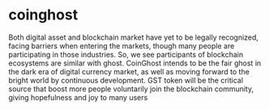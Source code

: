 # coinghost
Both digital asset and blockchain market have yet to be legally recognized, facing barriers when entering the markets, though many people are participating in those industries. So, we see participants of blockchain ecosystems are similar with ghost. 
CoinGhost intends to be the fair ghost in the dark era of digital currency market, as well as moving forward to the bright world by continuous development. 
GST token will be the critical source that boost more people voluntarily join the blockchain community, giving hopefulness and joy to many users
